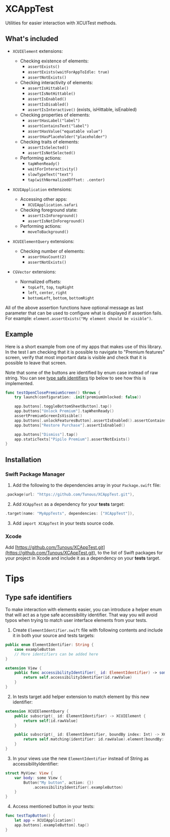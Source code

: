 # XCAppTest

Utilities for easier interaction with XCUITest methods.

## What's included

- `XCUIElement` extensions:
    - Checking existence of elements:
        - `assertExists()`
        - `assertExists(waitForAppToIdle: true)`
        - `assertNotExists()`
    - Checking interactivity of elements:
        - `assertIsHittable()`
        - `assertIsNotHittable()`
        - `assertIsEnabled()`
        - `assertIsDisabled()`
        - `assertIsInteractive()` (exists, isHittable, isEnabled)
    - Checking properties of elements:
        - `assertHasLabel("label")`
        - `assertContainsText("label")`
        - `assertHasValue("equatable value")`
        - `assertHasPlaceholder("placeholder")`
    - Checking traits of elements:
        - `assertIsSelected()`
        - `assertIsNotSelected()`
    - Performing actions:
        - `tapWhenReady()`
        - `waitForInteractivity()`
        - `slowTypeText("text")`
        - `tap(withNormalizedOffset: .center)`
        
- `XCUIApplication` extensions:
    - Accessing other apps:
        - `XCUIApplication.safari`
    - Checking foreground state:
        - `assertIsInForeground()`
        - `assertIsNotInForeground()`
    - Performing actions:
        - `moveToBackground()`
        
- `XCUIElementQuery` extensions:
    - Checking number of elements:
        - `assertHasCount(2)`
        - `assertNotExists()`

- `CGVector` extensions:
    - Normalized offsets:
        - `topLeft`, `top`, `topRight`
        - `left`, `center`, `right`
        - `bottomLeft`, `bottom`, `bottomRight`

All of the above assertion functions have optional message as last parameter that can be used to configure what is displayed if assertion fails. For example: `element.assertExists("My element should be visible")`.

## Example

Here is a short example from one of my apps that makes use of this library. In the test I am checking that it is possible to navigate to "Premium features" screen, verify that most important data is visible and check that it is possible to leave that screen.

Note that some of the buttons are identified by enum case instead of raw string. You can see [type safe identifiers](#type-safe-identifiers) tip below to see how this is implemented.

```swift
func testOpenClosePremiumScreen() throws {
    try launch(configuration: .init(premiumUnlocked: false))

    app.buttons[.toggleBottomSheetButton].tap()
    app.buttons["Unlock Premium"].tapWhenReady()
    assertPremiumScreenIsVisible()
    app.buttons[.unlockFeaturesButton].assertIsEnabled().assertContainsText("Lifetime access")
    app.buttons["Restore Purchase"].assertIsEnabled()

    app.buttons["Dismiss"].tap()
    app.staticTexts["Pipilo Premium"].assertNotExists()
}
```

## Installation

### Swift Package Manager

1. Add the following to the dependencies array in your `Package.swift` file:

```swift
.package(url: "https://github.com/Tunous/XCAppTest.git"),
```

2. Add `XCAppTest` as a dependency for your **tests** target:

```swift
.target(name: "MyAppTests", dependencies: ["XCAppTest"]),
```

3. Add `import XCAppTest` in your tests source code.

### Xcode

Add [https://github.com/Tunous/XCAppTest.git](https://github.com/Tunous/XCAppTest.git), to the list of Swift packages for your project in Xcode and include it as a dependency on your **tests** target.

# Tips

## Type safe identifiers

To make interaction with elements easier, you can introduce a helper enum that will act as a type safe accessibility identifier. That way you will avoid typos when trying to match user interface elements from your tests.

1. Create `ElementIdentifier.swift` file with following contents and include it in both your source and tests targets:

```swift
public enum ElementIdentifier: String {
    case exampleButton
    // More identifiers can be added here
}

extension View {
    public func accessibilityIdentifier(_ id: ElementIdentifier) -> some View {
        return self.accessibilityIdentifier(id.rawValue)
    }
}
```

2. In tests target add helper extension to match element by this new identifier:

```swift
extension XCUIElementQuery {
    public subscript(_ id: ElementIdentifier) -> XCUIElement {
        return self[id.rawValue]
    }

    public subscript(_ id: ElementIdentifier, boundBy index: Int) -> XCUIElement {
        return self.matching(identifier: id.rawValue).element(boundBy: index)
    }
}
```

3. In your views use the new `ElementIdentifier` instead of String as accessibilityIdentifier:

```swift
struct MyView: View {
    var body: some View {
        Button("My button", action: {})
            .accessibilityIdentifier(.exampleButton)
    }
}
```

4. Access mentioned button in your tests:

```swift
func testTapButton() {
    let app = XCUIApplication()
    app.buttons[.exampleButton].tap()
}
```
